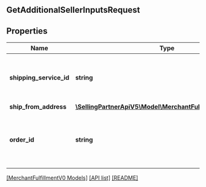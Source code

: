 ## GetAdditionalSellerInputsRequest

## Properties

Name | Type | Description | Notes
------------ | ------------- | ------------- | -------------
**shipping_service_id** | **string** | An Amazon-defined shipping service identifier. |
**ship_from_address** | [**\SellingPartnerApiV5\Model\MerchantFulfillmentV0\Address**](Address.md) |  |
**order_id** | **string** | An Amazon-defined order identifier, in 3-7-7 format. |

[[MerchantFulfillmentV0 Models]](../) [[API list]](../../Api) [[README]](../../../README.md)

